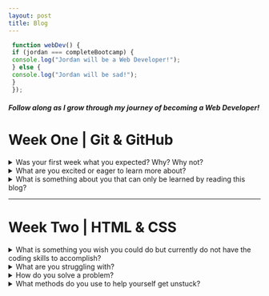 ```yaml
---
layout: post
title: Blog
---
```


 ```javascript 
  function webDev() {
  if (jordan === completeBootcamp) {
  console.log("Jordan will be a Web Developer!");
  } else {
  console.log("Jordan will be sad!"); 
  } 
  });
  ```

##### _Follow along as I grow through my journey of becoming a Web Developer!_ 


# Week One | Git & GitHub


<details>

<summary>Was your first week what you expected? Why? Why not?</summary>

<br />
  The first week of the bootcamp was a mix of what was expected and what wasn't. I came in with the mindset that there was going to be no room for error. After the first few days, I now feel comfortable that we're able to fail, not be judged and that it's part of the learning process. I enjoy the learn, build, and measure model that's being presented. I feel that I have had an adequate amount of time to learn the material, use the knowledge to build this blog and now I'm able to measure what I need to revisit or continue learning in order to be successful.
   
</details>



<details>

  <summary>What are you excited or eager to learn more about?</summary>

  <br />
  I am excited to dig deeper into Web Development and lay a basic foundation of knowledge that I can build upon. I have a basic understanding of HTML and CSS, but look forward to diving into Javascript! I am eager to learn about the backend of development to understand how everything works behind the scene.
  
 </details>
 
 <details>

  <summary>What is something about you that can only be learned by reading this blog?</summary>

  <br />

    I have never written a blog before, nor have I realized that I would enjoy it as much before starting this one. I look forward to updating it weekly so you can follow along with my journey. I've had four jobs since I started working at 16. I was at my first job for two years, the second a year, the third eight years and my most recent job going on four years. During this bootcamp will be the first time I've not worked since I've been 16.
  
  </details>

  <hr>

# Week Two | HTML & CSS

<details>

<summary>What is something you wish you could do but currently do not have the coding skills to accomplish?</summary>

<br />
I wish I had enough coding skills to code a simple game. I've always wanted to do this and cannot wait to be able to. I don't even care if it's a game as simple as snake. 
  
</details>

<details>

<summary>What are you struggling with?</summary>

<br />
At the moment, I am struggling with remembering to commit while doing a project. I am also struggling with answering questions about git commands. I understand how to use them, what they do, and when to use them, but for some reason when I have to answer a question about them my mind goes blank. I'm going to work on this because maybe I'm missing a deeper understanding.
 
</details>

<details>

<summary>How do you solve a problem? </summary>

<br />
 I solve a problem by exhausting every resource. If I don't know how to do something I start by googling the topic, I skim through the top few websites and if it still doesn't clear up my understanding, I switch to YouTube. If I cannot understand something by reading about it, then I can normally understand it by hearing someone talk about it. I think I just had an a-ha! moment and realized I should start by hearing someone talk about the topic before reading about it. It could save me some time!
   
</details>


<details>

<summary>What methods do you use to help yourself get unstuck? </summary>

<br />
 This sort of ties in to the question above, but I also want to add that a lot of times if I'm feeling stuck, I'll take a break. There have been many times when its clicked before I even came back! 
   
</details>




 
